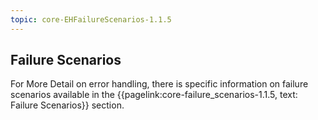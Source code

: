 ```yaml
---
topic: core-EHFailureScenarios-1.1.5
---
```


## Failure Scenarios

For More Detail on error handling, there is specific information on failure scenarios available in the {{pagelink:core-failure_scenarios-1.1.5, text: Failure Scenarios}} section.
